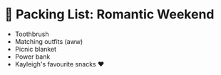# 🎒 Packing List: Romantic Weekend

- Toothbrush
- Matching outfits (aww)
- Picnic blanket
- Power bank
- Kayleigh's favourite snacks ❤️